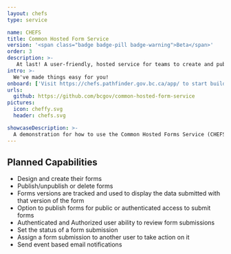 ```yaml
---
layout: chefs
type: service

name: CHEFS
title: Common Hosted Form Service
version: '<span class="badge badge-pill badge-warning">Beta</span>'
order: 3
description: >-
   At last! A user-friendly, hosted service for teams to create and publish their own web forms.   Complex form designs, custom access control, secure and highly available - made simple and maintained by the Common Services team; available for your next web form project.
intro: >-
  We've made things easy for you!
onboard: ['Visit https://chefs.pathfinder.gov.bc.ca/app/ to start building your first form.']
urls:
  github: https://github.com/bcgov/common-hosted-form-service
pictures:
  icon: cheffy.svg
  header: chefs.svg

showcaseDescription: >-
  A demonstration for how to use the Common Hosted Forms Service (CHEFS) will be developed. Options for developers to directly call the API are not available at this time.
---
```

## Planned Capabilities
- Design and create their forms
- Publish/unpublish or delete forms
- Forms versions are tracked and used to display the data submitted with that version of the form
- Option to publish forms for public or authenticated access to submit forms
- Authenticated and Authorized user ability to review form submissions
- Set the status of a form submission
- Assign a form submission to another user to take action on it
- Send event based email notifications
